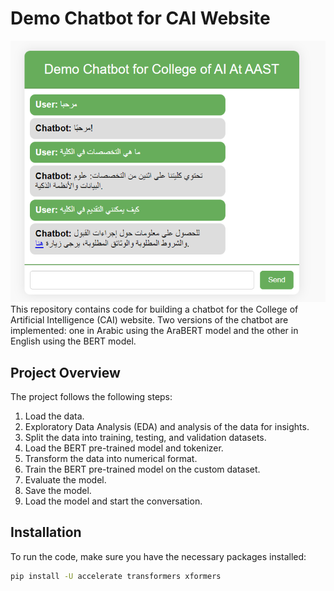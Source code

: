 # Demo Chatbot for CAI Website
![chatbot](chatbot.png)
This repository contains code for building a chatbot for the College of Artificial Intelligence (CAI) website. Two versions of the chatbot are implemented: one in Arabic using the AraBERT model and the other in English using the BERT model.

## Project Overview

The project follows the following steps:

1. Load the data.
2. Exploratory Data Analysis (EDA) and analysis of the data for insights.
3. Split the data into training, testing, and validation datasets.
4. Load the BERT pre-trained model and tokenizer.
5. Transform the data into numerical format.
6. Train the BERT pre-trained model on the custom dataset.
7. Evaluate the model.
8. Save the model.
9. Load the model and start the conversation.

## Installation

To run the code, make sure you have the necessary packages installed:

```bash
pip install -U accelerate transformers xformers
